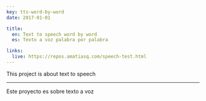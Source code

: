 ```yaml
---
key: tts-word-by-word
date: 2017-01-01

title:
  en: Text to speech word by word
  es: Texto a voz palabra por palabra

links:
  live: https://repos.amatiasq.com/speech-test.html
---
```


This project is about text to speech

---

Este proyecto es sobre texto a voz
